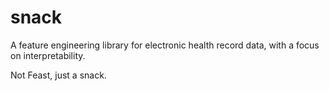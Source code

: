 # snack
A feature engineering library for electronic health record data, with a focus on interpretability.

Not Feast, just a snack.
